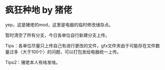 # 疯狂种地 by 猪佬
yep，这是猪佬的mod，这里是电器的临时修改储存点。

暂时清空了所有分支，今日各单位自行新建分支上传。

Tips：各单位尽量只上传自己有进行更改的文件，gfx文件夹由于可能存在文件数量过多（大于100个）的问题，可以打包发给电器统一上传。

Tips2：猪佬本人有啥发啥。

